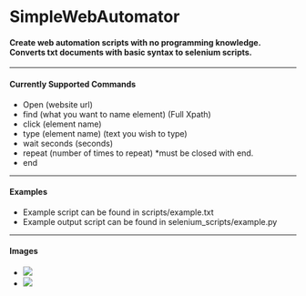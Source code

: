 # SimpleWebAutomator
<h4>Create web automation scripts with no programming knowledge. Converts txt documents with basic syntax to selenium scripts.</h4>
<hr>
<h4>Currently Supported Commands</h4>
<ul>
   <li>Open (website url)</li>
   <li>find (what you want to name element) (Full Xpath)</li>
   <li>click (element name)</li>
   <li>type (element name) (text you wish to type)</li>
   <li>wait seconds (seconds)</li>
   <li>repeat (number of times to repeat) *must be closed with end.</li>
   <li>end</li>
</ul>
<hr>
<h4>Examples</h4>
<ul>
   <li>Example script can be found in scripts/example.txt</a></li>
   <li>Example output script can be found in selenium_scripts/example.py</li>
</ul>
<hr>
<h4>Images</h4>
<ul>
   <li><img src="https://i.ibb.co/yVPnd63/img2.png"></img></li>
   <li><img src="https://i.ibb.co/YZVbgKc/Untitled.png"></img></li>
</ul>
